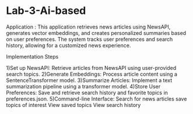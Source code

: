 # Lab-3-Ai-based

Application :
This application retrieves news articles using NewsAPI, generates vector embeddings, and creates personalized summaries based on user preferences. The system tracks user preferences and search history, allowing for a customized news experience. 

Implementation Steps

1)Set up NewsAPI: Retrieve articles from NewsAPI using user-provided search topics.
2)Generate Embeddings: Process article content using a SentenceTransformer model.
3)Summarize Articles: Implement a text summarization pipeline using a transformer model.
4)Store User Preferences: Save and retrieve search history and favorite topics in preferences.json.
5)Command-line Interface:
Search for news articles
save topics of interest
View saved topics
View search history
